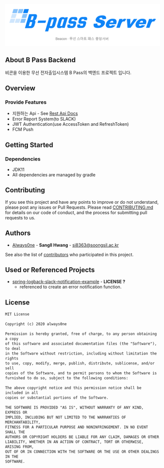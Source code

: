 ![](https://github.com/SWbpass/backend/blob/develop/ReadmeLogo.PNG?raw=true)

## About B Pass Backend
비콘을 이용한 무선 전자출입시스템 B Pass의 백엔드 프로젝트 입니다.

## Overview
### Provide Features
- 지원하는 Api - See [Rest Api Docs](https://swbpass.github.io/backend/ApiDocs.html)
- Error Report System(to SLACK)
- JWT Authentication(use AccessToken and RefreshToken)
- FCM Push

## Getting Started
### Dependencies
- JDK11
- All dependencies are managed by gradle

## Contributing

If you see this project and have any points to improve or do not understand, please post any issues or Pull Requests.
Please read [CONTRIBUTING.md](CONTRIBUTING.md) for details on our code
of conduct, and the process for submitting pull requests to us.

## Authors
  - [Always0ne](https://github.com/Always0ne) - **SangIl Hwang** - <si8363@soongsil.ac.kr>

See also the list of [contributors](https://github.com/SWbpass/backend/contributors)
who participated in this project.

## Used or Referenced Projects
 - [spring-logback-slack-notification-example](https://github.com/brant-hwang/spring-logback-slack-notification-example) - **LICENSE ?** 
    - referenced to create an error notification function.

## License
```
MIT License

Copyright (c) 2020 always0ne

Permission is hereby granted, free of charge, to any person obtaining a copy
of this software and associated documentation files (the "Software"), to deal
in the Software without restriction, including without limitation the rights
to use, copy, modify, merge, publish, distribute, sublicense, and/or sell
copies of the Software, and to permit persons to whom the Software is
furnished to do so, subject to the following conditions:

The above copyright notice and this permission notice shall be included in all
copies or substantial portions of the Software.

THE SOFTWARE IS PROVIDED "AS IS", WITHOUT WARRANTY OF ANY KIND, EXPRESS OR
IMPLIED, INCLUDING BUT NOT LIMITED TO THE WARRANTIES OF MERCHANTABILITY,
FITNESS FOR A PARTICULAR PURPOSE AND NONINFRINGEMENT. IN NO EVENT SHALL THE
AUTHORS OR COPYRIGHT HOLDERS BE LIABLE FOR ANY CLAIM, DAMAGES OR OTHER
LIABILITY, WHETHER IN AN ACTION OF CONTRACT, TORT OR OTHERWISE, ARISING FROM,
OUT OF OR IN CONNECTION WITH THE SOFTWARE OR THE USE OR OTHER DEALINGS IN THE
SOFTWARE.
```
